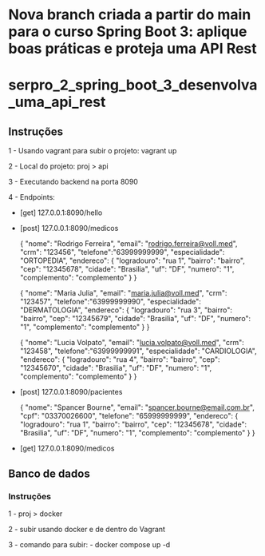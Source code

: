 # Nova branch criada a partir do main para o curso Spring Boot 3: aplique boas práticas e proteja uma API Rest


# serpro_2_spring_boot_3_desenvolva_uma_api_rest


## Instruções

1 - Usando vagrant para subir o projeto: vagrant up


2 - Local do projeto: proj > api


3 - Executando backend na porta 8090


4 - Endpoints:
- [get] 127.0.0.1:8090/hello

- [post] 127.0.0.1:8090/medicos
    
    {
    "nome": "Rodrigo Ferreira",
    "email": "rodrigo.ferreira@voll.med",
    "crm": "123456",
    "telefone":"63999999999",
    "especialidade": "ORTOPEDIA",
    "endereco": {
        "logradouro": "rua 1",
        "bairro": "bairro",
        "cep": "12345678",
        "cidade": "Brasilia",
        "uf": "DF",
        "numero": "1",
        "complemento": "complemento"
        }
    } 


    {
    "nome": "Maria Julia",
    "email": "maria.julia@voll.med",
    "crm": "123457",
    "telefone":"63999999990",
    "especialidade": "DERMATOLOGIA",
    "endereco": {
        "logradouro": "rua 3",
        "bairro": "bairro",
        "cep": "12345679",
        "cidade": "Brasilia",
        "uf": "DF",
        "numero": "1",
        "complemento": "complemento"
        }
    }


    {
    "nome": "Lucia Volpato",
    "email": "lucia.volpato@voll.med",
    "crm": "123458",
    "telefone":"63999999991",
    "especialidade": "CARDIOLOGIA",
    "endereco": {
        "logradouro": "rua 4",
        "bairro": "bairro",
        "cep": "12345670",
        "cidade": "Brasilia",
        "uf": "DF",
        "numero": "1",
        "complemento": "complemento"
        }
    }


- [post] 127.0.0.1:8090/pacientes
    
    {
    "nome": "Spancer Bourne",
    "email": "spancer.bourne@email.com.br",
    "cpf": "03370026600",
    "telefone": "65999999999",
    "endereco": {
        "logradouro": "rua 1",
        "bairro": "bairro",
        "cep": "12345678",
        "cidade": "Brasilia",
        "uf": "DF",
        "numero": "1",
        "complemento": "complemento"
        }
    }

- [get] 127.0.0.1:8090/medicos

## Banco de dados

### Instruções

1 - proj > docker


2 - subir usando docker e de dentro do Vagrant


3 - comando para subir: 
    - docker compose up -d
